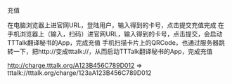 充值

在电脑浏览器上进官网URL，登陆用户，输入得到的卡号，点击提交充值完成
在手机浏览器上（输入，扫码）进官网URL，输入得到的卡号，点击提交，会启动TTTalk翻译秘书的App，完成充值
手机扫描卡片上的QRCode，也通过服务器跳转一下，把http://变成tttalk://，从而启动TTTalk翻译秘书的App，完成充值


http://charge.tttalk.org/A123B456C789D012
=>
tttalk://tttalk.org/charge/123aA123B456C789D012
